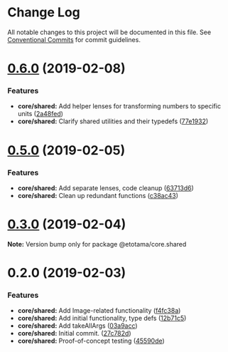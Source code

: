 # Change Log

All notable changes to this project will be documented in this file.
See [Conventional Commits](https://conventionalcommits.org) for commit guidelines.

# [0.6.0](https://github.com/etm12/etotama/compare/v0.5.0...v0.6.0) (2019-02-08)


### Features

* **core/shared:** Add helper lenses for transforming numbers to specific units ([2a48fed](https://github.com/etm12/etotama/commit/2a48fed))
* **core/shared:** Clarify shared utilities and their typedefs ([77e1932](https://github.com/etm12/etotama/commit/77e1932))





# [0.5.0](https://github.com/etm12/etotama/compare/v0.4.0...v0.5.0) (2019-02-05)


### Features

* **core/shared:** Add separate lenses, code cleanup ([63713d6](https://github.com/etm12/etotama/commit/63713d6))
* **core/shared:** Clean up redundant functions ([c38ac43](https://github.com/etm12/etotama/commit/c38ac43))





# [0.3.0](https://github.com/etm12/etotama/compare/v0.2.0...v0.3.0) (2019-02-04)

**Note:** Version bump only for package @etotama/core.shared





# 0.2.0 (2019-02-03)


### Features

* **core/shared:** Add Image-related functionality ([f4fc38a](https://github.com/etm12/etotama/commit/f4fc38a))
* **core/shared:** Add initial functionality, type defs ([12b71c5](https://github.com/etm12/etotama/commit/12b71c5))
* **core/shared:** Add takeAllArgs ([03a9acc](https://github.com/etm12/etotama/commit/03a9acc))
* **core/shared:** Initial commit. ([27c782d](https://github.com/etm12/etotama/commit/27c782d))
* **core/shared:** Proof-of-concept testing ([45590de](https://github.com/etm12/etotama/commit/45590de))
